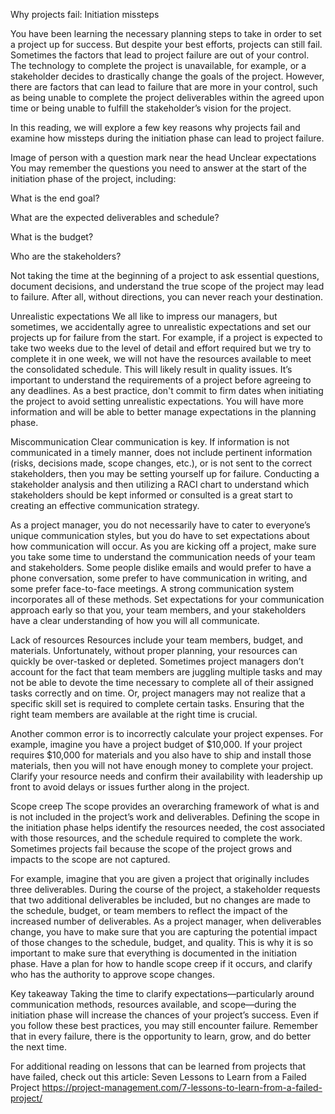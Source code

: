 Why projects fail: Initiation missteps

You have been learning the necessary planning steps to take in order to set a project up for success. But despite your best efforts, projects can still fail. Sometimes the factors that lead to project failure are out of your control. The technology to complete the project is unavailable, for example, or a stakeholder decides to drastically change the goals of the project. However, there are factors that can lead to failure that are more in your control, such as being unable to complete the project deliverables within the agreed upon time or being unable to fulfill the stakeholder’s vision for the project.

In this reading, we will explore a few key reasons why projects fail and examine how missteps during the initiation phase can lead to project failure. 

Image of person with a question mark near the head
Unclear expectations 
You may remember the questions you need to answer at the start of the initiation phase of the project, including: 

What is the end goal? 

What are the expected deliverables and schedule? 

What is the budget? 

Who are the stakeholders? 

Not taking the time at the beginning of a project to ask essential questions, document decisions, and understand the true scope of the project may lead to failure. After all, without directions, you can never reach your destination. 

Unrealistic expectations
We all like to impress our managers, but sometimes, we accidentally agree to unrealistic expectations and set our projects up for failure from the start. For example, if a project is expected to take two weeks due to the level of detail and effort required but we try to complete it in one week, we will not have the resources available to meet the consolidated schedule. This will likely result in quality issues. It’s important to understand the requirements of a project before agreeing to any deadlines. As a best practice, don't commit to firm dates when initiating the project to avoid setting unrealistic expectations. You will have more information and will be able to better manage expectations in the planning phase.

Miscommunication
Clear communication is key. If information is not communicated in a timely manner, does not include pertinent information (risks, decisions made, scope changes, etc.), or is not sent to the correct stakeholders, then you may be setting yourself up for failure. Conducting a stakeholder analysis and then utilizing a RACI chart to understand which stakeholders should be kept informed or consulted is a great start to creating an effective communication strategy.

As a project manager, you do not necessarily have to cater to everyone’s unique communication styles, but you do have to set expectations about how communication will occur. As you are kicking off a project, make sure you take some time to understand the communication needs of your team and stakeholders. Some people dislike emails and would prefer to have a phone conversation, some prefer to have communication in writing, and some prefer face-to-face meetings. A strong communication system incorporates all of these methods. Set expectations for your communication approach early so that you, your team members, and your stakeholders have a clear understanding of how you will all communicate.

Lack of resources
Resources include your team members, budget, and materials. Unfortunately, without proper planning, your resources can quickly be over-tasked or depleted. Sometimes project managers don’t account for the fact that team members are juggling multiple tasks and may not be able to devote the time necessary to complete all of their assigned tasks correctly and on time. Or, project managers may not realize that a specific skill set is required to complete certain tasks. Ensuring that the right team members are available at the right time is crucial.

Another common error is to incorrectly calculate your project expenses. For example, imagine you have a project budget of $10,000. If your project requires $10,000 for materials and you also have to ship and install those materials, then you will not have enough money to complete your project. Clarify your resource needs and confirm their availability with leadership up front to avoid delays or issues further along in the project. 

Scope creep 
The scope provides an overarching framework of what is and is not included in the project’s work and deliverables. Defining the scope in the initiation phase helps identify the resources needed, the cost associated with those resources, and the schedule required to complete the work. Sometimes projects fail because the scope of the project grows and impacts to the scope are not captured. 

For example, imagine that you are given a project that originally includes three deliverables. During the course of the project, a stakeholder requests that two additional deliverables be included, but no changes are made to the schedule, budget, or team members to reflect the impact of the increased number of deliverables. As a project manager, when deliverables change, you have to make sure that you are capturing the potential impact of those changes to the schedule, budget, and quality. This is why it is so important to make sure that everything is documented in the initiation phase. Have a plan for how to handle scope creep if it occurs, and clarify who has the authority to approve scope changes.

Key takeaway 
Taking the time to clarify expectations—particularly around communication methods, resources available, and scope—during the initiation phase will increase the chances of your project’s success. Even if you follow these best practices, you may still encounter failure. Remember that in every failure, there is the opportunity to learn, grow, and do better the next time.

For additional reading on lessons that can be learned from projects that have failed, check out this article: Seven Lessons to Learn from a Failed Project
https://project-management.com/7-lessons-to-learn-from-a-failed-project/

